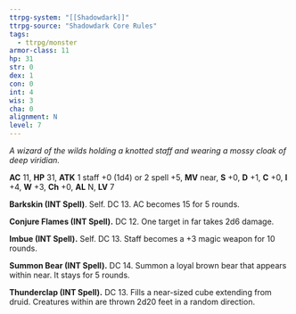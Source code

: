 ```yaml
---
ttrpg-system: "[[Shadowdark]]"
ttrpg-source: "Shadowdark Core Rules"
tags:
  - ttrpg/monster
armor-class: 11
hp: 31
str: 0
dex: 1
con: 0
int: 4
wis: 3
cha: 0
alignment: N
level: 7
---
```


_A wizard of the wilds holding a knotted staff and wearing a mossy cloak of deep viridian._

**AC** 11, **HP** 31, **ATK** 1 staff +0 (1d4) or 2 spell +5, **MV** near, **S** +0, **D** +1, **C** +0, **I** +4, **W** +3, **Ch** +0, **AL** N, **LV** 7

**Barkskin (INT Spell)**. Self. DC 13. AC becomes 15 for 5 rounds. 

**Conjure Flames (INT Spell).** DC 12. One target in far takes 2d6 damage. 

**Imbue (INT Spell).** Self. DC 13. Staff becomes a +3 magic weapon for 10 rounds. 

**Summon Bear (INT Spell).** DC 14. Summon a loyal brown bear that appears within near. It stays for 5 rounds. 

**Thunderclap (INT Spell).** DC 13. Fills a near-sized cube extending from druid. Creatures within are thrown 2d20 feet in a random direction.

